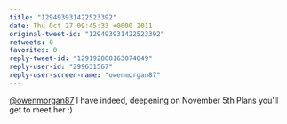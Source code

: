 ```yaml
---
title: "129493931422523392"
date: Thu Oct 27 09:45:33 +0000 2011
original-tweet-id: "129493931422523392"
retweets: 0
favorites: 0
reply-tweet-id: "129192800163074049"
reply-user-id: "299631567"
reply-user-screen-name: "owenmorgan87"
---
```

<a href="https://twitter.com/owenmorgan87">@owenmorgan87</a> I have indeed, deepening on November 5th Plans you'll get to meet her :)
